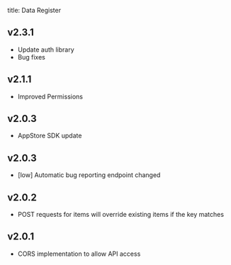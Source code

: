 title: Data Register

## v2.3.1
- Update auth library
- Bug fixes

## v2.1.1
- Improved Permissions

## v2.0.3
- AppStore SDK update

## v2.0.3

- [low] Automatic bug reporting endpoint changed

## v2.0.2

- POST requests for items will override existing items if the key matches

## v2.0.1

- CORS implementation to allow API access

